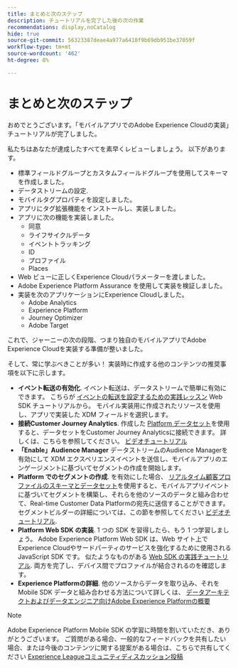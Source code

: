 ```yaml
---
title: まとめと次のステップ
description: チュートリアルを完了した後の次の作業
recommendations: display,noCatalog
hide: true
source-git-commit: 56323387deae4a977a6410f9b69db951be37059f
workflow-type: tm+mt
source-wordcount: '462'
ht-degree: 8%

---
```


# まとめと次のステップ

おめでとうございます。「モバイルアプリでのAdobe Experience Cloudの実装」チュートリアルが完了しました。

私たちはあなたが達成したすべてを素早くレビューしましょう。 以下があります。

* 標準フィールドグループとカスタムフィールドグループを使用してスキーマを作成しました。
* データストリームの設定.
* モバイルタグプロパティを設定しました。
* アプリにタグ拡張機能をインストールし、実装しました。
* アプリに次の機能を実装しました。
   * 同意
   * ライフサイクルデータ
   * イベントトラッキング
   * ID
   * プロファイル
   * Places
* Web ビューに正しくExperience Cloudパラメーターを渡しました。
* Adobe Experience Platform Assurance を使用して実装を検証しました。
* 実装を次のアプリケーションにExperience Cloudしました。
   * Adobe Analytics
   * Experience Platform
   * Journey Optimizer
   * Adobe Target

これで、ジャーニーの次の段階、つまり独自のモバイルアプリでAdobe Experience Cloudを実装する準備が整いました。

そして、常に学ぶべきことが多い！ 実装時に作成する他のコンテンツの推奨事項を以下に示します。

* **イベント転送の有効化**. イベント転送は、データストリームで簡単に有効にできます。 こちらが [イベントの転送を設定するための実践レッスン](https://experienceleague.adobe.com/docs/platform-learn/implement-web-sdk/event-forwarding/setup-event-forwarding.html) Web SDK チュートリアルから。 モバイル実装用に作成されたリソースを使用し、アプリで実装した XDM フィールドを選択します。
* **接続Customer Journey Analytics**. 作成した [Platform データセット](platform.md)を使用すると、データセットをCustomer Journey Analyticsに接続できます。 詳しくは、こちらを参照してください。 [ビデオチュートリアル](https://experienceleague.adobe.com/docs/customer-journey-analytics-learn/tutorials/connecting-customer-journey-analytics-to-data-sources-in-platform.html?lang=ja)
* **「Enable」Audience Manager** データストリームのAudience Managerを有効にして XDM エクスペリエンスイベントを送信し、モバイルアプリのエンゲージメントに基づいてセグメントの作成を開始します。
* **Platform でのセグメントの作成**. を有効にした場合、 [リアルタイム顧客プロファイルのスキーマとデータセット](platform.md)を使用すると、モバイルアプリイベントに基づいてセグメントを構築し、それらを他のソースのデータと組み合わせて、Real-time Customer Data Platformの宛先に送信することができます。 セグメントビルダーの詳細については、この節を参照してください [ビデオチュートリアル](https://experienceleague.adobe.com/docs/platform-learn/tutorials/segments/create-segments.html).
* **Platform Web SDK の実装**. 1 つの SDK を習得したら、もう 1 つ学習しましょう。 Adobe Experience Platform Web SDK は、Web サイト上でExperience Cloudやサードパーティのサービスを強化するために使用される JavaScript SDK です。 似たようなものがある [Web SDK の実践チュートリアル](https://experienceleague.adobe.com/docs/platform-learn/implement-web-sdk/overview.html?lang=ja). 両方を完了し、デバイス間でプロファイルが結合されるのを確認します。
* **Experience Platformの詳細**. 他のソースからデータを取り込み、それを Mobile SDK データと組み合わせる方法について詳しくは、 [データアーキテクトおよびデータエンジニア向けAdobe Experience Platformの概要](https://experienceleague.adobe.com/docs/platform-learn/getting-started-for-data-architects-and-data-engineers/overview.html?lang=ja)


>[!NOTE]
>
>Adobe Experience Platform Mobile SDK の学習に時間を割いていただき、ありがとうございます。 ご質問がある場合、一般的なフィードバックを共有したい場合、または今後のコンテンツに関する提案がある場合は、こちらで共有してください [Experience Leagueコミュニティディスカッション投稿](https://experienceleaguecommunities.adobe.com/t5/adobe-experience-platform-launch/tutorial-discussion-implement-adobe-experience-cloud-in-mobile/td-p/443796)
